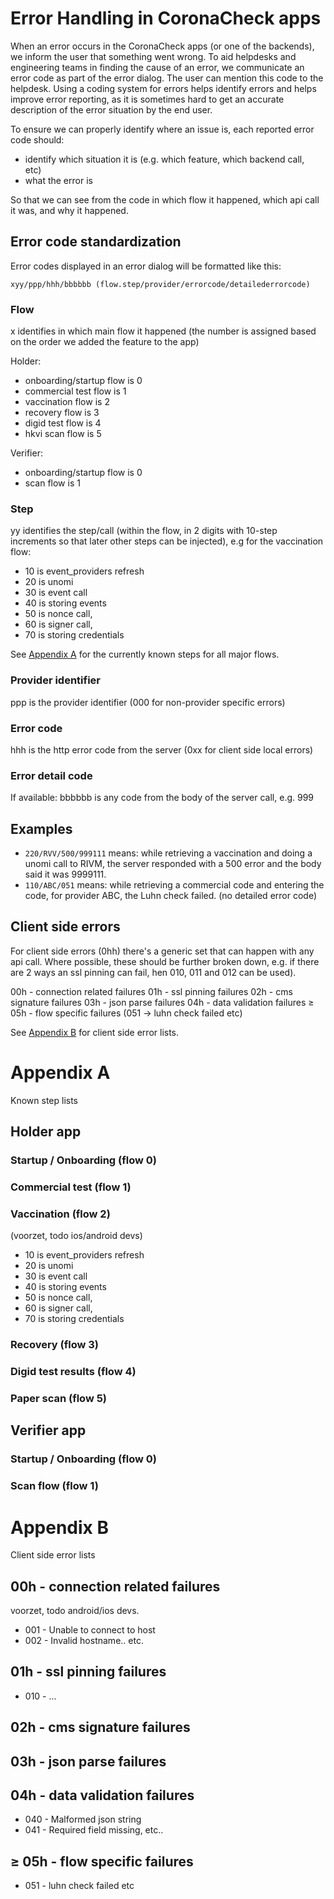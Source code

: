# Error Handling in CoronaCheck apps

When an error occurs in the CoronaCheck apps (or one of the backends), we inform the user that something went wrong. To aid helpdesks and engineering teams in finding the cause of an error, we communicate an error code as part of the error dialog. The user can mention this code to the helpdesk. Using a coding system for errors helps identify errors and helps improve error reporting, as it is sometimes hard to get an accurate description of the error situation by the end user. 

To ensure we can properly identify where an issue is, each reported error code should:

* identify which situation it is (e.g. which feature, which backend call, etc)         
* what the error is

So that we can see from the code in which flow it happened, which api call it was, and why it happened.

## Error code standardization

Error codes displayed in an error dialog will be formatted like this:

`xyy/ppp/hhh/bbbbbb (flow.step/provider/errorcode/detailederrorcode)`

### Flow

x identifies in which main flow it happened (the number is assigned based on the order we added the feature to the app)

Holder:
* onboarding/startup flow is 0
* commercial test flow is 1
* vaccination flow is 2
* recovery flow is 3
* digid test flow is 4
* hkvi scan flow is 5

Verifier:
* onboarding/startup flow is 0
* scan flow is 1

### Step

yy identifies the step/call (within the flow, in 2 digits with 10-step increments so that later other steps can be injected), e.g for the vaccination flow:

* 10 is event_providers refresh
* 20 is unomi
* 30 is event call
* 40 is storing events
* 50 is nonce call,
* 60 is signer call,
* 70 is storing credentials

See [Appendix A](#appendix-a) for the currently known steps for all major flows.

### Provider identifier

ppp is the provider identifier (000 for non-provider specific errors)

### Error code

hhh is the http error code from the server (0xx for client side local errors)

### Error detail code

If available: bbbbbb is any code from the body of the server call, e.g. 999

## Examples

* `220/RVV/500/999111`  means: while retrieving a vaccination and doing a unomi call to RIVM, the server responded  with a 500 error and the body said it was 9999111.
* `110/ABC/051` means: while retrieving a commercial code and entering the code, for provider ABC, the Luhn check failed. (no detailed error code)

## Client side errors

For client side errors (0hh) there's a generic set that can happen with any api call. Where possible, these should be further broken down, e.g. if there are 2 ways an ssl pinning can fail, hen 010, 011 and 012 can be used).

00h - connection related failures
01h - ssl pinning failures
02h - cms signature failures
03h - json parse failures
04h - data validation failures
≥ 05h - flow specific failures (051 → luhn check failed etc)

See [Appendix B](#appendix-b) for client side error lists. 

# Appendix A

Known step lists

## Holder app

### Startup / Onboarding (flow 0)

### Commercial test (flow 1)

### Vaccination (flow 2)

(voorzet, todo ios/android devs)

* 10 is event_providers refresh
* 20 is unomi
* 30 is event call
* 40 is storing events
* 50 is nonce call,
* 60 is signer call,
* 70 is storing credentials

### Recovery (flow 3)

### Digid test results (flow 4)

### Paper scan (flow 5)

## Verifier app

### Startup / Onboarding (flow 0)

### Scan flow (flow 1)

# Appendix B

Client side error lists

## 00h - connection related failures

voorzet, todo android/ios devs.

* 001 - Unable to connect to host
* 002 - Invalid hostname.. etc.

## 01h - ssl pinning failures

* 010 - ...

## 02h - cms signature failures

## 03h - json parse failures

## 04h - data validation failures

* 040 - Malformed json string
* 041 - Required field missing, etc..

## ≥ 05h - flow specific failures 

* 051 - luhn check failed etc
